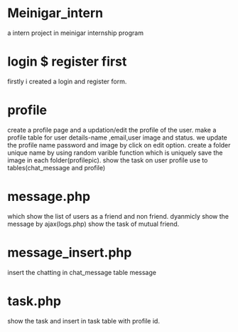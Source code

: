 # Meinigar_intern
a intern project in meinigar internship program
# login $ register first
firstly i created a login and register form.
# profile
create a profile page and a updation/edit the profile of the user.
make a profile table for user details-name ,email,user image and status.
we update the profile name password and image by click on edit option.
create a folder unique name by using random varible  function which is uniquely save the image in each folder(profilepic).
show the task on user profile
use to tables(chat_message and profile)
# message.php 
which show the list of users as a friend and non friend.
dyanmicly show the message by ajax(logs.php)
show the task of mutual friend.
# message_insert.php
insert the chatting in chat_message table message 
# task.php
show the task and insert in task table with profile id.
